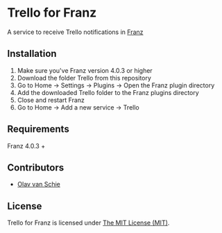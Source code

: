# Trello for Franz

A service to receive Trello notifications in [Franz](http://meetfranz.com/)


## Installation

1) Make sure you've Franz version 4.0.3 or higher
2) Download the folder Trello from this repository
3) Go to Home -> Settings -> Plugins -> Open the Franz plugin directory
5) Add the downloaded Trello folder to the Franz plugins directory
6) Close and restart Franz
7) Go to Home -> Add a new service -> Trello


## Requirements

Franz 4.0.3 +


## Contributors

- [Olav van Schie](https://github.com/ovanschie)


## License

Trello for Franz is licensed under [The MIT License (MIT)](LICENSE.md).